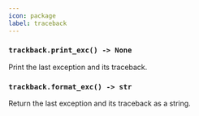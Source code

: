 ```yaml
---
icon: package
label: traceback
---
```


### `trackback.print_exc() -> None`

Print the last exception and its traceback.

### `trackback.format_exc() -> str`

Return the last exception and its traceback as a string.